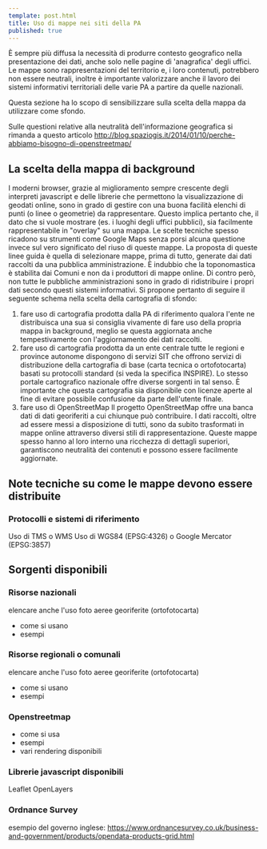 ```yaml
---
template: post.html
title: Uso di mappe nei siti della PA
published: true
---
```


È sempre più diffusa la necessità di produrre contesto geografico nella presentazione dei dati, anche solo nelle pagine di 'anagrafica' degli uffici.
Le mappe sono rappresentazioni del territorio e, i loro contenuti, potrebbero non essere neutrali, inoltre è importante
valorizzare anche il lavoro dei sistemi informativi territoriali delle varie PA a partire da quelle nazionali.

Questa sezione ha lo scopo di sensibilizzare sulla scelta della mappa da utilizzare come sfondo.

Sulle questioni relative alla neutralità dell'informazione geografica si rimanda a questo articolo
http://blog.spaziogis.it/2014/01/10/perche-abbiamo-bisogno-di-openstreetmap/

## La scelta della mappa di background

I moderni browser, grazie al miglioramento sempre crescente degli interpreti javascript e delle librerie che permettono la visualizzazione di geodati online,
sono in grado di gestire con una buona facilità elenchi di punti (o linee o geometrie) da rappresentare.
Questo implica pertanto che, il dato che si vuole mostrare (es. i luoghi degli uffici pubblici), sia facilmente rappresentabile in "overlay" su una mappa.
Le scelte tecniche spesso ricadono su strumenti come Google Maps senza porsi alcuna questione invece sul vero significato del riuso di queste mappe.
La proposta di queste linee guida è quella di selezionare mappe, prima di tutto, generate dai dati raccolti da una pubblica amministrazione. È indubbio che la toponomastica è stabilita dai Comuni e non da i produttori di mappe online.
Di contro però, non tutte le pubbliche amministrazioni sono in grado di ridistribuire i propri dati secondo questi sistemi informativi.
Si propone pertanto di seguire il seguente schema nella scelta della cartografia di sfondo:

1. fare uso di cartografia prodotta dalla PA di riferimento
qualora l'ente ne distribuisca una sua si consiglia vivamente di fare uso della propria mappa in background,
meglio se questa aggiornata anche tempestivamente con l'aggiornamento dei dati raccolti.
2. fare uso di cartografia prodotta da un ente centrale
tutte le regioni e province autonome dispongono di servizi SIT che offrono servizi di distribuzione della cartografia di base (carta tecnica o ortofotocarta) basati su protocolli standard (si veda la specifica INSPIRE).
Lo stesso portale cartografico nazionale offre diverse sorgenti in tal senso.
È importante che questa cartografia sia disponibile con licenze aperte al fine di evitare possibile confusione da parte dell'utente finale.
3. fare uso di OpenStreetMap
Il progetto OpenStreetMap offre una banca dati di dati georiferiti a cui chiunque può contribuire.
I dati raccolti, oltre ad essere messi a disposizione di tutti, sono da subito trasformati in mappe online attraverso diversi stili di rappresentazione.
Queste mappe spesso hanno al loro interno una ricchezza di dettagli superiori, garantiscono neutralità dei contenuti e possono essere facilmente aggiornate.

## Note tecniche su come le mappe devono essere distribuite

### Protocolli e sistemi di riferimento

Uso di TMS o WMS
Uso di WGS84 (EPSG:4326) o Google Mercator (EPSG:3857)

## Sorgenti disponibili

### Risorse nazionali

elencare anche l'uso foto aeree georiferite (ortofotocarta)

- come si usano
- esempi

### Risorse regionali o comunali

elencare anche l'uso foto aeree georiferite (ortofotocarta)

- come si usano
- esempi

### Openstreetmap

- come si usa
- esempi
- vari rendering disponibili

### Librerie javascript disponibili

Leaflet
OpenLayers

### Ordnance Survey

esempio del governo inglese:
https://www.ordnancesurvey.co.uk/business-and-government/products/opendata-products-grid.html
